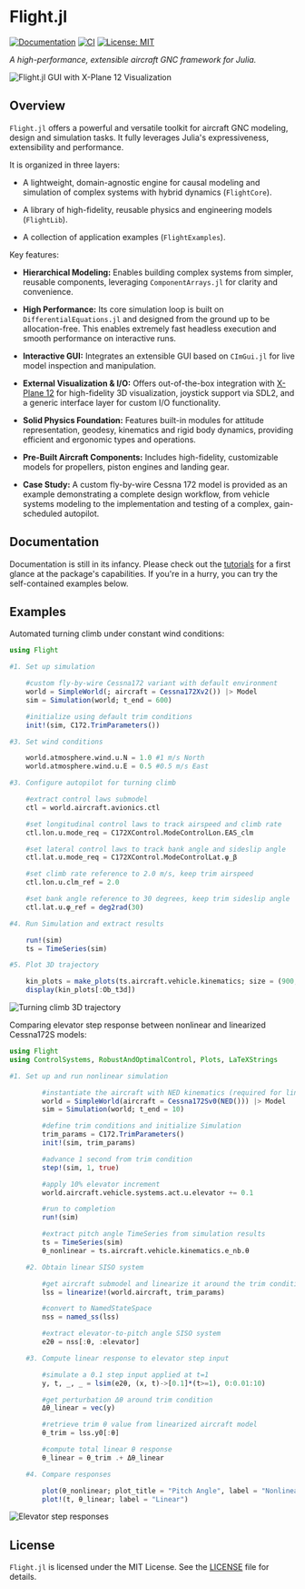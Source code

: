 # Flight.jl

[![Documentation](https://img.shields.io/badge/docs-dev-blue.svg)](https://e271828e.github.io/Flight.jl/dev/)
[![CI](https://github.com/e271828e/Flight.jl/actions/workflows/CI.yml/badge.svg)](https://github.com/e271828e/Flight.jl/actions/workflows/CI.yml)
[![License: MIT](https://img.shields.io/badge/License-MIT-yellow.svg)](https://opensource.org/licenses/MIT)


*A high-performance, extensible aircraft GNC framework for Julia.*

![Flight.jl GUI with X-Plane 12 Visualization](docs/src/assets/front.png?raw=true)

## Overview

`Flight.jl` offers a powerful and versatile toolkit for aircraft GNC modeling, design and simulation
tasks. It fully leverages Julia's expressiveness, extensibility and performance.

It is organized in three layers:

- A lightweight, domain-agnostic engine for causal modeling and simulation of
  complex systems with hybrid dynamics (`FlightCore`).

- A library of high-fidelity, reusable physics and engineering models (`FlightLib`).

- A collection of application examples (`FlightExamples`).

Key features:

*   **Hierarchical Modeling:** Enables building complex systems from simpler, reusable components,
    leveraging `ComponentArrays.jl` for clarity and convenience.

*   **High Performance:** Its core simulation loop is built on `DifferentialEquations.jl` and
    designed from the ground up to be allocation-free. This enables extremely fast headless
    execution and smooth performance on interactive runs.

*   **Interactive GUI:** Integrates an extensible GUI based on `CImGui.jl` for live model
    inspection and manipulation.

*   **External Visualization & I/O:** Offers out-of-the-box integration with [X-Plane
    12](https://www.x-plane.com/desktop/try-it/) for high-fidelity 3D visualization, joystick
    support via SDL2, and a generic interface layer for custom I/O functionality.

*   **Solid Physics Foundation:** Features built-in modules for attitude representation, geodesy,
    kinematics and rigid body dynamics, providing efficient and ergonomic types and operations.

*   **Pre-Built Aircraft Components:** Includes high-fidelity, customizable models for propellers,
    piston engines and landing gear.

*   **Case Study:** A custom fly-by-wire Cessna 172 model is provided as an example demonstrating a
    complete design workflow, from vehicle systems modeling to the implementation and testing of a
    complex, gain-scheduled autopilot.


## Documentation

Documentation is still in its infancy. Please check out the [tutorials](https://e271828e.github.io/Flight.jl/dev/tutorials/tutorial01/tutorial01/)
for a first glance at the package's capabilities. If you're in a hurry, you can try the self-contained examples below.


## Examples
Automated turning climb under constant wind conditions:

```julia
using Flight

#1. Set up simulation

    #custom fly-by-wire Cessna172 variant with default environment
    world = SimpleWorld(; aircraft = Cessna172Xv2()) |> Model
    sim = Simulation(world; t_end = 600)

    #initialize using default trim conditions
    init!(sim, C172.TrimParameters())

#3. Set wind conditions

    world.atmosphere.wind.u.N = 1.0 #1 m/s North
    world.atmosphere.wind.u.E = 0.5 #0.5 m/s East

#3. Configure autopilot for turning climb

    #extract control laws submodel
    ctl = world.aircraft.avionics.ctl

    #set longitudinal control laws to track airspeed and climb rate
    ctl.lon.u.mode_req = C172XControl.ModeControlLon.EAS_clm

    #set lateral control laws to track bank angle and sideslip angle
    ctl.lat.u.mode_req = C172XControl.ModeControlLat.φ_β

    #set climb rate reference to 2.0 m/s, keep trim airspeed
    ctl.lon.u.clm_ref = 2.0

    #set bank angle reference to 30 degrees, keep trim sideslip angle
    ctl.lat.u.φ_ref = deg2rad(30)

#4. Run Simulation and extract results

    run!(sim)
    ts = TimeSeries(sim)

#5. Plot 3D trajectory

    kin_plots = make_plots(ts.aircraft.vehicle.kinematics; size = (900, 600))
    display(kin_plots[:Ob_t3d])
```
![Turning climb 3D trajectory](docs/src/assets/turning_climb_3d.png?raw=true)


Comparing elevator step response between nonlinear and linearized Cessna172S models:
```julia
using Flight
using ControlSystems, RobustAndOptimalControl, Plots, LaTeXStrings

#1. Set up and run nonlinear simulation

        #instantiate the aircraft with NED kinematics (required for linearization)
        world = SimpleWorld(aircraft = Cessna172Sv0(NED())) |> Model
        sim = Simulation(world; t_end = 10)

        #define trim conditions and initialize Simulation
        trim_params = C172.TrimParameters()
        init!(sim, trim_params)

        #advance 1 second from trim condition
        step!(sim, 1, true)

        #apply 10% elevator increment
        world.aircraft.vehicle.systems.act.u.elevator += 0.1

        #run to completion
        run!(sim)

        #extract pitch angle TimeSeries from simulation results
        ts = TimeSeries(sim)
        θ_nonlinear = ts.aircraft.vehicle.kinematics.e_nb.θ

    #2. Obtain linear SISO system

        #get aircraft submodel and linearize it around the trim condition
        lss = linearize!(world.aircraft, trim_params)

        #convert to NamedStateSpace
        nss = named_ss(lss)

        #extract elevator-to-pitch angle SISO system
        e2θ = nss[:θ, :elevator]

    #3. Compute linear response to elevator step input

        #simulate a 0.1 step input applied at t=1
        y, t, _, _ = lsim(e2θ, (x, t)->[0.1]*(t>=1), 0:0.01:10)

        #get perturbation Δθ around trim condition
        Δθ_linear = vec(y)

        #retrieve trim θ value from linearized aircraft model
        θ_trim = lss.y0[:θ]

        #compute total linear θ response
        θ_linear = θ_trim .+ Δθ_linear

    #4. Compare responses

        plot(θ_nonlinear; plot_title = "Pitch Angle", label = "Nonlinear", ylabel=L"$\theta \ (rad)$") |> display
        plot!(t, θ_linear; label = "Linear")
```
![Elevator step responses](docs/src/assets/elevator_step_response.png?raw=true)

## License

`Flight.jl` is licensed under the MIT License. See the [LICENSE](LICENSE) file for details.
